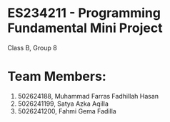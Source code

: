 # ES234211 - Programming Fundamental Mini Project
Class B, Group 8
# Team Members:
1. 502624188, Muhammad Farras Fadhillah Hasan
2. 5026241199, Satya Azka Aqilla
3. 5026241200, Fahmi Gema Fadilla

